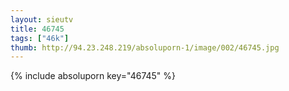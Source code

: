 ```yaml
--- 
layout: sieutv
title: 46745
tags: ["46k"]
thumb: http://94.23.248.219/absoluporn-1/image/002/46745.jpg
---
```

{% include absoluporn key="46745" %} 
